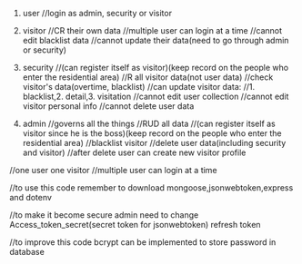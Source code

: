 1. user
//login as admin, security or visitor

2. visitor
//CR their own data
//multiple user can login at a time
//cannot edit blacklist data
//cannot update their data(need to go through admin or security)
 
3. security
//(can register itself as visitor)(keep record on the people who enter the residential area)
//R all visitor data(not user data)
//check visitor's data(overtime, blacklist)
//can update visitor data:
//1. blacklist,2. detail,3. visitation
//cannot edit user collection
//cannot edit visitor personal info
//cannot delete user data

4. admin
//governs all the things
//RUD all data
//(can register itself as visitor since he is the boss)(keep record on the people who enter the residential area)
//blacklist visitor
//delete user data(including security and visitor)
//after delete user can create new visitor profile

//one user one visitor
//multiple user can login at a time

//to use this code
remember to download mongoose,jsonwebtoken,express and dotenv

//to make it become secure
admin need to change Access_token_secret(secret token for jsonwebtoken)
refresh token

//to improve this code
bcrypt can be implemented to store password in database